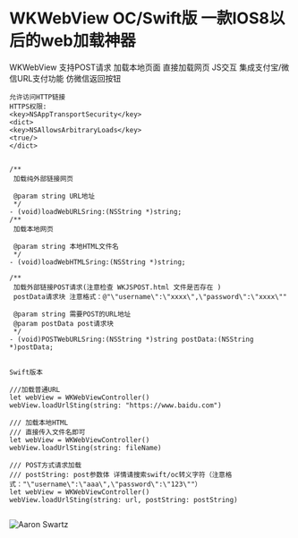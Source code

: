 # WKWebView OC/Swift版 一款IOS8以后的web加载神器
WKWebView 支持POST请求 加载本地页面 直接加载网页 JS交互 集成支付宝/微信URL支付功能  仿微信返回按钮
```
允许访问HTTP链接
HTTPS权限:
<key>NSAppTransportSecurity</key>
<dict>
<key>NSAllowsArbitraryLoads</key>
<true/>
</dict>


/**
 加载纯外部链接网页

 @param string URL地址
 */
- (void)loadWebURLSring:(NSString *)string;
/**
 加载本地网页
 
 @param string 本地HTML文件名
 */
- (void)loadWebHTMLSring:(NSString *)string;

/**
 加载外部链接POST请求(注意检查 WKJSPOST.html 文件是否存在 )
 postData请求块 注意格式：@"\"username\":\"xxxx\",\"password\":\"xxxx\""
 
 @param string 需要POST的URL地址
 @param postData post请求块
 */
- (void)POSTWebURLSring:(NSString *)string postData:(NSString *)postData;


Swift版本

///加载普通URL
let webView = WKWebViewController()
webView.loadUrlSting(string: "https://www.baidu.com")

/// 加载本地HTML
/// 直接传入文件名即可
let webView = WKWebViewController()
webView.loadUrlSting(string: fileName)

/// POST方式请求加载
/// postString: post参数体 详情请搜索swift/oc转义字符（注意格式："\"username\":\"aaa\",\"password\":\"123\""）
let webView = WKWebViewController()
webView.loadUrlSting(string: url, postString: postString)


```

![Aaron Swartz](https://github.com/XFIOSXiaoFeng/WKWebView/blob/master/testimage.gif)


